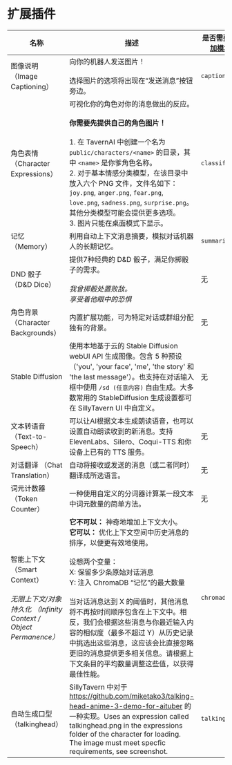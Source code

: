 # 扩展插件

| 名称             | 描述                      | 是否需要 <a href="https://github.com/Cohee1207/TavernAI-extras#modules" target="_blank">附加模块</a> | 截图 |
| ---------------- | ---------------------------------| ---------------------------- | ---------- |
| 图像说明 （Image Captioning） | 向你的机器人发送图片！<br><br>选择图片的选项将出现在“发送消息”按钮旁边。 | `caption`                    | <img src="https://user-images.githubusercontent.com/18619528/224161576-ddfc51cd-995e-44ec-bf2d-d2477d603f0c.png" style="max-width:200px" />  |
| 角色表情 （Character Expressions） | 可视化你的角色对你的消息做出的反应。<br><br>**你需要先提供自己的角色图片！**<br><br>1. 在 TavernAI 中创建一个名为 `public/characters/<name>` 的目录，其中 `<name>` 是你爹角色名称。<br>2. 对于基本情感分类模型，在该目录中放入六个 PNG 文件，文件名如下：`joy.png`, `anger.png`, `fear.png`, `love.png`, `sadness.png`, `surprise.png`。其他分类模型可能会提供更多选项。<br>3. 图片只能在桌面模式下显示。 | `classify` | <img style="max-width:200px" alt="image" src="https://user-images.githubusercontent.com/18619528/223765089-34968217-6862-47e0-85da-7357370f8de6.png"> |
| 记忆 （Memory） | 利用自动上下文消息摘要，模拟对话机器人的长期记忆。 | `summarize` |  <img style="max-width:200px" alt="image" src="https://user-images.githubusercontent.com/18619528/223766279-88a46481-1fa6-40c5-9724-6cdd6f587233.png"> |
| DND 骰子 （D&D Dice） | 提供7种经典的 D&D 骰子，满足你掷骰子的需求。<br><br>*我曾掷骰处置败敌。<br>享受着他眼中的恐惧* | 无 | <img style="max-width:200px" alt="image" src="https://user-images.githubusercontent.com/18619528/226199925-a066c6fc-745e-4a2b-9203-1cbffa481b14.png"> |
| 角色背景 （Character Backgrounds） | 内置扩展功能，可为特定对话或群组分配独有的背景。 | 无 | <img style="max-width:200px" alt="image" src="https://user-images.githubusercontent.com/18619528/233494454-bfa7c9c7-4faa-4d97-9c69-628fd96edd92.png"> |
| Stable Diffusion | 使用本地基于云的 Stable Diffusion webUI API 生成图像。包含 5 种预设（'you', 'your face', 'me', 'the story' 和 'the last message'）。也支持在对话输入框中使用 `/sd (任意内容)` 自由生成。大多数常用的 StableDiffusion 生成设置都可在 SillyTavern UI 中自定义。 | 无 | <img style="max-width:200px" alt="image" src="https://files.catbox.moe/ppata8.png"> |
| 文本转语音 （Text-to-Speech） | 可以让AI根据文本生成朗读语音，也可以设置自动朗读收到的新消息。支持 ElevenLabs、Silero、Coqui-TTS 和你设备上已有的 TTS 服务。 | 无 | <img style="max-width:200px" alt="image" src="https://files.catbox.moe/o3wxkk.png"> |
| 对话翻译 （Chat Translation） | 自动将接收或发送的消息（或二者同时）翻译成所选语言。 | 无 | Pending |
| 词元计数器 （Token Counter） | 一种使用自定义的分词器计算某一段文本中词元数量的简单方法。 | 无 | Pending |
| 智能上下文 （Smart Context）<br><br>*无限上下文/对象持久化 （Infinity Context / Object Permanence）* | **它不可以：** 神奇地增加上下文大小。<br>**它可以：** 优化上下文空间中历史消息的排序，以便更有效地使用。<br><br>设想两个变量：<br>X: 保留多少条原始对话消息<br>Y: 注入 ChromaDB “记忆”的最大数量<br><br>当对话消息达到 X 的阈值时，其他消息将不再按时间顺序包含在上下文中。相反，我们会根据这些消息与你最近输入内容的相似度（最多不超过 Y）从历史记录中挑选出这些消息，这应该会比直接忽略更旧的消息提供更多相关信息。请根据上下文条目的平均数量调整这些值，以获得最佳性能。 | `chromadb` | Pending |
| 自动生成口型 （talkinghead） | SillyTavern 中对于 https://github.com/miketako3/talking-head-anime-3-demo-for-aituber 的一种实现。Uses an expression called talkinghead.png in the expressions folder of the character for loading. The image must meet specfic requirements, see screenshot. | `talkinghead` | <img style="max-width:200px" alt="image" src="https://github.com/miketako3/talking-head-anime-3-demo-for-aituber/blob/main/docs/input_spec.png?raw=true"> |
